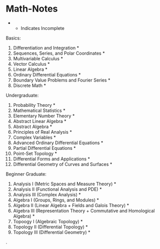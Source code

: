 # Math-Notes


* - Indicates Incomplete


Basics:
1. Differentiation and Integration *
2. Sequences, Series, and Polar Coordinates *
3. Multivariable Calculus *
4. Vector Calculus *
5. Linear Algebra *
6. Ordinary Differential Equations *
7. Boundary Value Problems and Fourier Series *
8. Discrete Math *

Undergraduate:
1. Probability Theory *
2. Mathematical Statistics *
3. Elementary Number Theory *
4. Abstract Linear Algebra *
5. Abstract Algebra *
7. Principles of Real Analysis *
9. Complex Variables *
10. Advanced Ordinary Differential Equations *
11. Partial Differential Equations *
12. Point-Set Topology *
13. Differential Forms and Applications *
14. Differential Geometry of Curves and Surfaces *


Beginner Graduate:
1. Analysis I (Metric Spaces and Measure Theory) *
2. Analysis II (Functional Analysis and PDE) *
3. Analysis III (Complex Analysis) * 
4. Algebra I (Groups, Rings, and Modules) *
5. Algebra II (Linear Algebra + Fields and Galois Theory) *
6. Algebra III (Representation Theory + Commutative and Homological Algebra) *
7. Topoogy I (Algebraic Topology) *
8. Topology II (Differential Topology) *
9. Topology III (Differential Geometry) *






   











       

    
  .   














